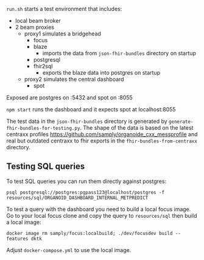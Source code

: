 `run.sh` starts a test environment that includes:

* local beam broker
* 2 beam proxies
  * proxy1 simulates a bridgehead
    * focus
    * blaze
      * imports the data from `json-fhir-bundles` directory on startup
    * postgresql
    * fhir2sql
      * exports the blaze data into postgres on startup
  * proxy2 simulates the central dashboard
    * spot

Exposed are postgres on :5432 and spot on :8055

`npm start` runs the dashboard and it expects spot at localhost:8055

The test data in the `json-fhir-bundles` directory is generated by `generate-fhir-bundles-for-testing.py`. The shape of the data is based on the latest centraxx profiles https://github.com/samply/organoide_cxx_messprofile and real but outdated centraxx to fhir exports in the `fhir-bundles-from-centraxx` directory.

## Testing SQL queries

To test SQL queries you can run them directly against postgres:

    psql postgresql://postgres:pgpass123@localhost/postgres -f resources/sql/ORGANOID_DASHBOARD_INTERNAL_METPREDICT

To test a query with the dashboard you need to build a local focus image. Go to your local focus clone and copy the query to `resources/sql` then build a local image:

    docker image rm samply/focus:localbuild; ./dev/focusdev build --features dktk

Adjust `docker-compose.yml` to use the local image.